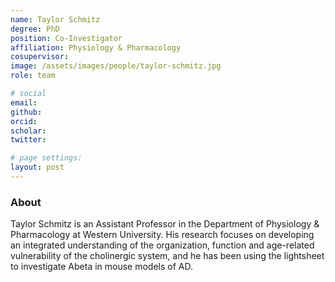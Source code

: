 ```yaml
---
name: Taylor Schmitz
degree: PhD
position: Co-Investigator
affiliation: Physiology & Pharmacology
cosupervisor:
image: /assets/images/people/taylor-schmitz.jpg
role: team

# social
email: 
github: 
orcid: 
scholar: 
twitter: 

# page settings:
layout: post
---
```


### About

Taylor Schmitz is an Assistant Professor in the Department of Physiology & Pharmacology at Western University. His research focuses on developing an integrated understanding of the organization, function and age-related vulnerability of the cholinergic system, and he has been using the lightsheet to investigate Abeta in mouse models of AD.